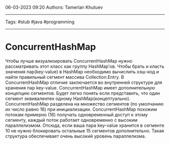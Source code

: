06-03-2023
09:20
Authors: Tamerlan Khutuev
***
Tags: #stub #java #programming 
***
# ConcurrentHashMap
Чтобы лучше визуализировать СoncurrentHashMap нужно рассматривать этот класс как группу HashMap’ов. Чтобы брать и класть значения пар(key-value) в HashMap необходимо вычислить хэш-код и найти правильный сегмент массива Collection.Entry. В ConcurrentHashMap отличие заключается во внутренней структуре для хранения пар key-value. ConcurrentHashMap имеет дополнительную концепцию сегментов. Будет легко понять если представить, что один сегмент эквивалентен одному HashMap(концептуально). ConcurrentHashMap разделена на множество сегментов (по умолчанию их число равно 16) при инициализации. ConcurrentHashMap похожим потокам примерно (16) получать одновременный доступ к этому сегменту, каждый поток работает одновременно с высоким параллелизмом. Отсюда, если ваша пара key-value хранится в сегменте 10 не нужно блокировать остальные 15 сегментов дополнительно. Такая структура обеспечивает очень высокий уровень параллелизма.

